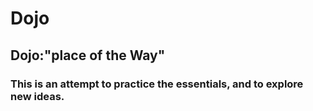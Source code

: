 # Dojo

## Dojo:"place of the Way"
### This is an attempt to practice the essentials, and to explore new ideas.
